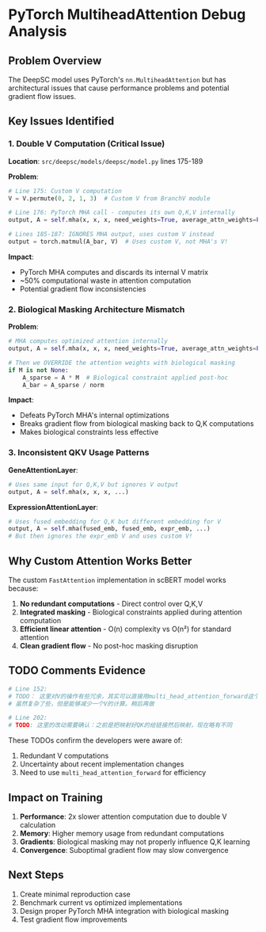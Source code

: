 # PyTorch MultiheadAttention Debug Analysis

## Problem Overview

The DeepSC model uses PyTorch's `nn.MultiheadAttention` but has architectural issues that cause performance problems and potential gradient flow issues.

## Key Issues Identified

### 1. **Double V Computation (Critical Issue)**

**Location**: `src/deepsc/models/deepsc/model.py` lines 175-189

**Problem**:
```python
# Line 175: Custom V computation
V = V.permute(0, 2, 1, 3)  # Custom V from BranchV module

# Line 176: PyTorch MHA call - computes its own Q,K,V internally
output, A = self.mha(x, x, x, need_weights=True, average_attn_weights=False)

# Lines 185-187: IGNORES MHA output, uses custom V instead
output = torch.matmul(A_bar, V)  # Uses custom V, not MHA's V!
```

**Impact**: 
- PyTorch MHA computes and discards its internal V matrix
- ~50% computational waste in attention computation
- Potential gradient flow inconsistencies

### 2. **Biological Masking Architecture Mismatch**

**Problem**:
```python
# MHA computes optimized attention internally
output, A = self.mha(x, x, x, need_weights=True, average_attn_weights=False)

# Then we OVERRIDE the attention weights with biological masking
if M is not None:
    A_sparse = A * M  # Biological constraint applied post-hoc
    A_bar = A_sparse / norm
```

**Impact**:
- Defeats PyTorch MHA's internal optimizations
- Breaks gradient flow from biological masking back to Q,K computations
- Makes biological constraints less effective

### 3. **Inconsistent QKV Usage Patterns**

**GeneAttentionLayer**:
```python
# Uses same input for Q,K,V but ignores V output
output, A = self.mha(x, x, x, ...)
```

**ExpressionAttentionLayer**:
```python
# Uses fused embedding for Q,K but different embedding for V
output, A = self.mha(fused_emb, fused_emb, expr_emb, ...)
# But then ignores the expr_emb V and uses custom V!
```

## Why Custom Attention Works Better

The custom `FastAttention` implementation in scBERT model works because:

1. **No redundant computations** - Direct control over Q,K,V
2. **Integrated masking** - Biological constraints applied during attention computation
3. **Efficient linear attention** - O(n) complexity vs O(n²) for standard attention
4. **Clean gradient flow** - No post-hoc masking disruption

## TODO Comments Evidence

```python
# Line 152: 
# TODO： 这里对V的操作有些冗余，其实可以直接用multi_head_attention_forward这个函数，
# 虽然复杂了些，但是能够减少一个V的计算。稍后再做

# Line 202:
# TODO: 这里的改动需要确认：之前是把映射好QK的给链接然后映射，现在略有不同
```

These TODOs confirm the developers were aware of:
1. Redundant V computations
2. Uncertainty about recent implementation changes
3. Need to use `multi_head_attention_forward` for efficiency

## Impact on Training

1. **Performance**: 2x slower attention computation due to double V calculation
2. **Memory**: Higher memory usage from redundant computations  
3. **Gradients**: Biological masking may not properly influence Q,K learning
4. **Convergence**: Suboptimal gradient flow may slow convergence

## Next Steps

1. Create minimal reproduction case
2. Benchmark current vs optimized implementations
3. Design proper PyTorch MHA integration with biological masking
4. Test gradient flow improvements